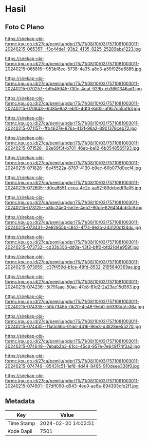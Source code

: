 # Hasil

## Foto C Plano

https://sirekap-obj-formc.kpu.go.id/27ca/pemilu/pdpr/75/71/08/10/03/7571081003011-20240215-065357--f3c44de1-93b2-4135-8225-25289abe1223.jpg

https://sirekap-obj-formc.kpu.go.id/27ca/pemilu/pdpr/75/71/08/10/03/7571081003011-20240215-065816--953bf8ec-5738-4a35-a8c3-a59f925d6885.jpg

https://sirekap-obj-formc.kpu.go.id/27ca/pemilu/pdpr/75/71/08/10/03/7571081003011-20240215-070257--b9b45945-730c-4caf-929b-eb3661346ad1.jpg

https://sirekap-obj-formc.kpu.go.id/27ca/pemilu/pdpr/75/71/08/10/03/7571081003011-20240215-070843--6085e8a2-ebf0-4df3-8d05-af957c55bf63.jpg

https://sirekap-obj-formc.kpu.go.id/27ca/pemilu/pdpr/75/71/08/10/03/7571081003011-20240215-071157--ffb4627e-876a-412f-98a2-8901378ceb72.jpg

https://sirekap-obj-formc.kpu.go.id/27ca/pemilu/pdpr/75/71/08/10/03/7571081003011-20240215-071528--62e69f3f-b701-46ab-ba12-6b0548565193.jpg

https://sirekap-obj-formc.kpu.go.id/27ca/pemilu/pdpr/75/71/08/10/03/7571081003011-20240215-071828--6e45522a-8787-4130-b9ec-60b077d0ecf4.jpg

https://sirekap-obj-formc.kpu.go.id/27ca/pemilu/pdpr/75/71/08/10/03/7571081003011-20240215-072605--d0ca8551-ccea-4c2c-aa52-89dcbedf9a05.jpg

https://sirekap-obj-formc.kpu.go.id/27ca/pemilu/pdpr/75/71/08/10/03/7571081003011-20240215-073125--b85c24e0-5e2e-4eb2-90c5-8264f44cb0c9.jpg

https://sirekap-obj-formc.kpu.go.id/27ca/pemilu/pdpr/75/71/08/10/03/7571081003011-20240215-073431--2e92955b-c842-4f74-9e2b-a43120c134dc.jpg

https://sirekap-obj-formc.kpu.go.id/27ca/pemilu/pdpr/75/71/08/10/03/7571081003011-20240215-073732--cd33b306-dd0a-43f2-b1f0-bfd21d4e959f.jpg

https://sirekap-obj-formc.kpu.go.id/27ca/pemilu/pdpr/75/71/08/10/03/7571081003011-20240215-073959--c37f459d-b1ca-48fd-8532-2195640369ae.jpg

https://sirekap-obj-formc.kpu.go.id/27ca/pemilu/pdpr/75/71/08/10/03/7571081003011-20240215-074236--5f791aae-50ae-47e8-81d2-2a23ac15d363.jpg

https://sirekap-obj-formc.kpu.go.id/27ca/pemilu/pdpr/75/71/08/10/03/7571081003011-20240215-074335--50b7346b-0b20-4c48-9eb0-b6393da1c36a.jpg

https://sirekap-obj-formc.kpu.go.id/27ca/pemilu/pdpr/75/71/08/10/03/7571081003011-20240215-074435--f1a0c66c-01dd-4416-96e3-d3828ee55270.jpg

https://sirekap-obj-formc.kpu.go.id/27ca/pemilu/pdpr/75/71/08/10/03/7571081003011-20240215-074649--7ebab2b3-61cc-45cd-957e-7e649f74f3a2.jpg

https://sirekap-obj-formc.kpu.go.id/27ca/pemilu/pdpr/75/71/08/10/03/7571081003011-20240215-074746--85431c51-1ef8-4d44-8465-910deee336f0.jpg

https://sirekap-obj-formc.kpu.go.id/27ca/pemilu/pdpr/75/71/08/10/03/7571081003011-20240215-074901--07dff090-d943-4ee9-ae6a-894303cfe2f1.jpg


## Metadata

| Key        | Value               |
| ---------- | ------------------- |
| Time Stamp | 2024-02-20 14:03:51 |
| Kode Dapil | 7501                |



